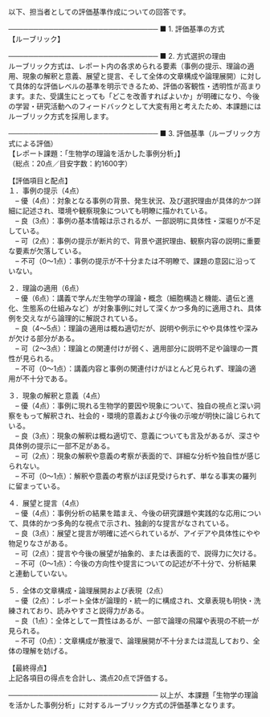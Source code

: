以下、担当者としての評価基準作成についての回答です。

──────────────────────────────
■ 1. 評価基準の方式  
【ルーブリック】

──────────────────────────────
■ 2. 方式選択の理由  
ルーブリック方式は、レポート内の各求められる要素（事例の提示、理論の適用、現象の解釈と意義、展望と提言、そして全体の文章構成や論理展開）に対して具体的な評価レベルの基準を明示できるため、評価の客観性・透明性が高まります。また、受講生にとっても「どこを改善すればよいか」が明確になり、今後の学習・研究活動へのフィードバックとして大変有用と考えたため、本課題にはルーブリック方式を採用します。

──────────────────────────────
■ 3. 評価基準（ルーブリック方式による評価）  
【レポート課題：「生物学の理論を活かした事例分析」】  
（総点：20点／目安字数：約1600字）

【評価項目と配点】  
１．事例の提示（4点）  
　– 優（4点）：対象となる事例の背景、発生状況、及び選択理由が具体的かつ詳細に記述され、環境や観察現象についても明瞭に描かれている。  
　– 良（3点）：事例の基本情報は示されるが、一部説明に具体性・深堀りが不足している。  
　– 可（2点）：事例の提示が断片的で、背景や選択理由、観察内容の説明に重要な要素が欠落している。  
　– 不可（0～1点）：事例の提示が不十分または不明瞭で、課題の意図に沿っていない。

２．理論の適用（6点）  
　– 優（6点）：講義で学んだ生物学の理論・概念（細胞構造と機能、遺伝と進化、生態系の仕組みなど）が対象事例に対して深くかつ多角的に適用され、具体例を交えながら論理的に解説されている。  
　– 良（4～5点）：理論の適用は概ね適切だが、説明や例示にやや具体性や深みが欠ける部分がある。  
　– 可（2～3点）：理論との関連付けが弱く、適用部分に説明不足や論理の一貫性が見られる。  
　– 不可（0～1点）：講義内容と事例の関連付けがほとんど見られず、理論の適用が不十分である。

３．現象の解釈と意義（4点）  
　– 優（4点）：事例に現れる生物学的要因や現象について、独自の視点と深い洞察をもって解釈され、社会的・環境的意義および今後の示唆が明快に論じられている。  
　– 良（3点）：現象の解釈は概ね適切で、意義についても言及があるが、深さや具体例の提示に一部不足がある。  
　– 可（2点）：現象の解釈や意義の考察が表面的で、詳細な分析や独自性が感じられない。  
　– 不可（0～1点）：解釈や意義の考察がほぼ見受けられず、単なる事実の羅列に留まっている。

４．展望と提言（4点）  
　– 優（4点）：事例分析の結果を踏まえ、今後の研究課題や実践的な応用について、具体的かつ多角的な視点で示され、独創的な提言がなされている。  
　– 良（3点）：展望と提言が明確に述べられているが、アイデアや具体性にやや物足りなさがある。  
　– 可（2点）：提言や今後の展望が抽象的、または表面的で、説得力に欠ける。  
　– 不可（0～1点）：今後の方向性や提言についての記述が不十分で、分析結果と連動していない。

５．全体の文章構成・論理展開および表現（2点）  
　– 優（2点）：レポート全体が論理的・統一的に構成され、文章表現も明快・洗練されており、読みやすさと説得力がある。  
　– 良（1点）：全体として一貫性はあるが、一部で論理の飛躍や表現の不統一が見られる。  
　– 不可（0点）：文章構成が散漫で、論理展開が不十分または混乱しており、全体の理解を妨げる。

【最終得点】  
上記各項目の得点を合計し、満点20点で評価する。

──────────────────────────────
以上が、本課題「生物学の理論を活かした事例分析」に対するルーブリック方式の評価基準となります。